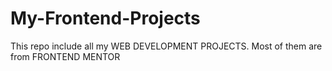 # My-Frontend-Projects
This repo include all my WEB DEVELOPMENT PROJECTS. Most of them are from FRONTEND MENTOR
